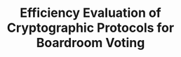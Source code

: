 ---
title: "Efficiency Evaluation of Cryptographic Protocols for Boardroom Voting"
collection: preprints
type: preprints
permalink: /publications/2015-06-Efficiency-Evaluation-of-Cryptographic-Protocols-for-Boardroom-Voting
venue: 'Efficiency Evaluation of Cryptographic Protocols for Boardroom Voting'
pages: '1-19'
publisher: 'Cryptology ePrint Archive, Paper 2015/558'
year: '2015'
paperurl: 'https://eprint.iacr.org/2015/558'
citation: ' Oksana Kulyk,  Stephan Neumann,  <b>Jurlind Budurushi</b>,  Melanie Volkamer,  Rolf Haenni,  Reto Koenig,  Philemon Bergen</br> Efficiency Evaluation of Cryptographic Protocols for Boardroom Voting'
---